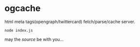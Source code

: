 ogcache
=======

html meta tags(opengraph/twittercard) fetch/parse/cache server.

```
node index.js
```

may the *source* be with you...
